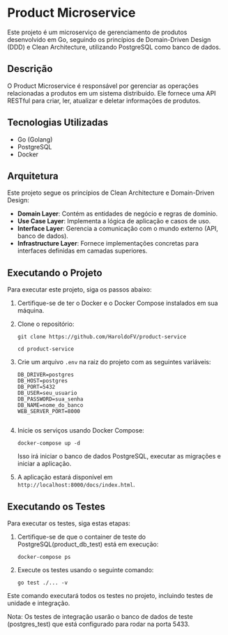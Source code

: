 # Product Microservice

Este projeto é um microserviço de gerenciamento de produtos desenvolvido em Go, seguindo os princípios de Domain-Driven
Design (DDD) e Clean Architecture, utilizando PostgreSQL como banco de dados.

## Descrição

O Product Microservice é responsável por gerenciar as operações relacionadas a produtos em um sistema distribuído. Ele
fornece uma API RESTful para criar, ler, atualizar e deletar informações de produtos.

## Tecnologias Utilizadas

- Go (Golang)
- PostgreSQL
- Docker

## Arquitetura

Este projeto segue os princípios de Clean Architecture e Domain-Driven Design:

- **Domain Layer**: Contém as entidades de negócio e regras de domínio.
- **Use Case Layer**: Implementa a lógica de aplicação e casos de uso.
- **Interface Layer**: Gerencia a comunicação com o mundo externo (API, banco de dados).
- **Infrastructure Layer**: Fornece implementações concretas para interfaces definidas em camadas superiores.

## Executando o Projeto

Para executar este projeto, siga os passos abaixo:

1. Certifique-se de ter o Docker e o Docker Compose instalados em sua máquina.

2. Clone o repositório:

   `git clone https://github.com/HaroldoFV/product-service`

   `cd product-service`

3. Crie um arquivo `.env` na raiz do projeto com as seguintes variáveis:
   ```  
   DB_DRIVER=postgres
   DB_HOST=postgres
   DB_PORT=5432
   DB_USER=seu_usuario
   DB_PASSWORD=sua_senha
   DB_NAME=nome_do_banco
   WEB_SERVER_PORT=8000


4. Inicie os serviços usando Docker Compose:

   `docker-compose up -d`

   Isso irá iniciar o banco de dados PostgreSQL, executar as migrações e iniciar a aplicação.

5. A aplicação estará disponível em `http://localhost:8000/docs/index.html`.

## Executando os Testes

Para executar os testes, siga estas etapas:

1. Certifique-se de que o container de teste do PostgreSQL(product_db_test) está em execução:

   `docker-compose ps`

2. Execute os testes usando o seguinte comando:

   `go test ./... -v`

Este comando executará todos os testes no projeto, incluindo testes de unidade e integração.

Nota: Os testes de integração usarão o banco de dados de teste (postgres_test) que está configurado para rodar na porta
5433.



